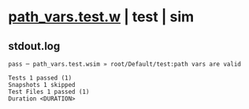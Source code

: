 # [path_vars.test.w](../../../../../../examples/tests/sdk_tests/api/path_vars.test.w) | test | sim

## stdout.log
```log
pass ─ path_vars.test.wsim » root/Default/test:path vars are valid

Tests 1 passed (1)
Snapshots 1 skipped
Test Files 1 passed (1)
Duration <DURATION>
```

